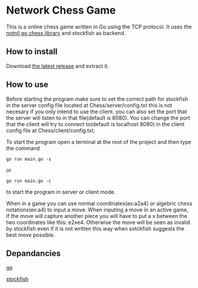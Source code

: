 # Network Chess Game

This is a online chess game written in Go using the TCP protocol. It uses the [notnil go chess library](https://github.com/notnil/chess) and stockfish as backend.

## How to install

Download [the latest release](https://github.com/Styx-24/NetworkChess/releases/tag/1.0) and extract it.

## How to use

Before starting the program make sure to set the correct path for stockfish in the server config file located at Chess/server/config.txt this is not necesary if you only intend to use the client. you can also set the port that the server will listen to in that file(default is 8080). You can change the port that the client will try to connect to(default is localhost 8080) in the client config file at Chess/client/config.txt.

To start the program open a terminal at the root of the project and then type the command

```
go run main.go -s
```


or 

```
go run main.go -c
```
to start the program in server or client mode.

When in a game you can use normal coordinates(ex:a2a4) or algebric chess notations(ex:a4) to input a move. When inputing a move in an active game, if the move will capture another piece you will have to put a x between the two coordinates like this: e2xe4. Otherwise the move will be seen as invalid by stockfish even if it is not written this way when sotckfish suggests the best move possible.

## Depandancies

[go](https://go.dev/doc/install)

[stockfish](https://stockfishchess.org/download/)
